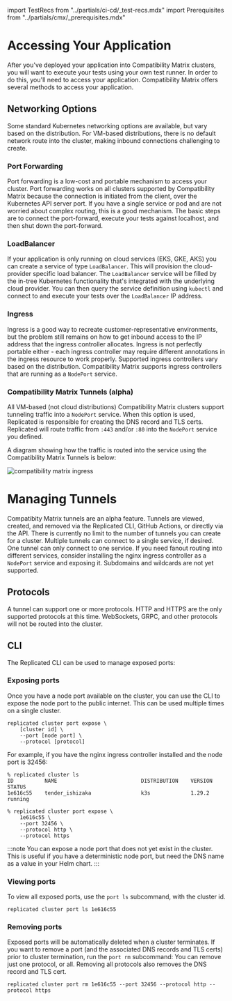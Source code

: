 import TestRecs from "../partials/ci-cd/_test-recs.mdx"
import Prerequisites from "../partials/cmx/_prerequisites.mdx"

# Accessing Your Application

After you've deployed your application into Compatibility Matrix clusters, you will want to execute your tests using your own test runner.
In order to do this, you'll need to access your application. 
Compatibility Matrix offers several methods to access your application.

## Networking Options

Some standard Kubernetes networking options are available, but vary based on the distribution.
For VM-based distributions, there is no default network route into the cluster, making inbound connections challenging to create.

### Port Forwarding
Port forwarding is a low-cost and portable mechanism to access your cluster. 
Port forwarding works on all clusters supported by Compatibility Matrix because the connection is initiated from the client, over the Kubernetes API server port.
If you have a single service or pod and are not worried about complex routing, this is a good mechanism. 
The basic steps are to connect the port-forward, execute your tests against localhost, and then shut down the port-forward.

### LoadBalancer
If your application is only running on cloud services (EKS, GKE, AKS) you can create a service of type `LoadBalancer`. 
This will provision the cloud-provider specific load balancer.
The `LoadBalancer` service will be filled by the in-tree Kubernetes functionality that's integrated with the underlying cloud provider.
You can then query the service definition using `kubectl` and connect to and execute your tests over the `LoadBalancer` IP address.

### Ingress
Ingress is a good way to recreate customer-representative environments, but the problem still remains on how to get inbound access to the IP address that the ingress controller allocates.
Ingress is not perfectly portable either - each ingress controller may require different annotations in the ingress resource to work properly.
Supported ingress controllers vary based on the distribution.
Compatibility Matrix supports ingress controllers that are running as a `NodePort` service.

### Compatibility Matrix Tunnels (alpha)
All VM-based (not cloud distributions) Compatibility Matrix clusters support tunneling traffic into a `NodePort` service. 
When this option is used, Replicated is responsible for creating the DNS record and TLS certs.
Replicated will route traffic from `:443` and/or `:80` into the `NodePort` service you defined.

A diagram showing how the traffic is routed into the service using the Compatibility Matrix Tunnels is below:

<img src="/images/compatibility-matrix-ingress.png" alt="compatibility matrix ingress"></img>

# Managing Tunnels

Compatibity Matrix tunnels are an alpha feature.
Tunnels are viewed, created, and removed via the Replicated CLI, GitHub Actions, or directly via the API.
There is currently no limit to the number of tunnels you can create for a cluster.
Multiple tunnels can connect to a single service, if desired.
One tunnel can only connect to one service.
If you need fanout routing into different services, consider installing the nginx ingress controller as a `NodePort` service and exposing it.
Subdomains and wildcards are not yet supported.

## Protocols

A tunnel can support one or more protocols.
HTTP and HTTPS are the only supported protocols at this time.
WebSockets, GRPC, and other protocols will not be routed into the cluster.

## CLI

The Replicated CLI can be used to manage exposed ports:

### Exposing ports
Once you have a node port available on the cluster, you can use the CLI to expose the node port to the public internet. 
This can be used multiple times on a single cluster.


```
replicated cluster port expose \
    [cluster id] \
    --port [node port] \
    --protocol [protocol]
```

For example, if you have the nginx ingress controller installed and the node port is 32456:

```
% replicated cluster ls
ID          NAME                           DISTRIBUTION    VERSION       STATUS         
1e616c55    tender_ishizaka                k3s             1.29.2        running        

% replicated cluster port expose \
    1e616c55 \
    --port 32456 \
    --protocol http \
    --protocol https
```

:::note
You can expose a node port that does not yet exist in the cluster. 
This is useful if you have a deterministic node port, but need the DNS name as a value in your Helm chart.
:::

### Viewing ports
To view all exposed ports, use the `port ls` subcommand, with the cluster id.

```
replicated cluster port ls 1e616c55
```

### Removing ports
Exposed ports will be automatically deleted when a cluster terminates.
If you want to remove a port (and the associated DNS records and TLS certs) prior to cluster termination, run the `port rm` subcommand:
You can remove just one protocol, or all.
Removing all protocols also removes the DNS record and TLS cert.

```
replicated cluster port rm 1e616c55 --port 32456 --protocol http --protocol https
```



